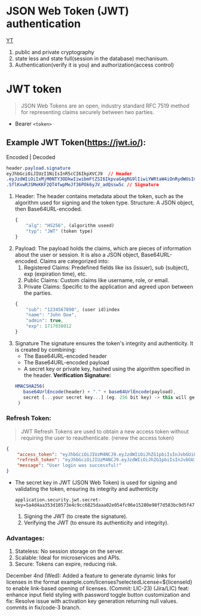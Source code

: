 # JSON Web Token (JWT) authentication
[YT](https://youtu.be/xrj3zzaqODw?si=M8QE6JMfpBJkZLhQ)
1. public and private cryptography
2. state less and state full(session in the database) mechanisum.
3. Authentication(verify it is you) and authorization(access control)


# JWT token
> JSON Web Tokens are an open, industry standard RFC 7519 method for representing claims securely between two parties.
- Bearer `<token>`

## Example JWT Token(https://jwt.io/):
  Encoded | Decoded
```css
header.payload.signature
eyJhbGciOiJIUzI1NiIsInR5cCI6IkpXVCJ9  // Header
.eyJzdWIiOiIxMjM0NTY3ODkwIiwibmFtZSI6IkpvaG4gRG9lIiwiYWRtaW4iOnRydWUsImV4cCI6MTcxNzAzODAxMn0 // Payload
.SflKxwRJSMeKKF2QT4fwpMeJf36POk6yJV_adQssw5c // Signature
```
1. Header: The header contains metadata about the token, such as the algorithm used for signing and the token type.
    Structure: A JSON object, then Base64URL-encoded.
    ```js
    {
        "alg": "HS256", (algorithm useed)
        "typ": "JWT" (token type)
    }
    ```
2. Payload: The payload holds the claims, which are pieces of information about the user or session. It is also a JSON object, Base64URL-encoded.
    Claims are categorized into:
     1. Registered Claims: Predefined fields like iss (issuer), sub (subject), exp (expiration time), etc.
     2. Public Claims: Custom claims like username, role, or email.
     3. Private Claims: Specific to the application and agreed upon between the parties.
    ```js
    {
        "sub": "1234567890", (user id)index
        "name": "John Doe",
        "admin": true,
        "exp": 1717038012
    }
    ```
3. Signature
   The signature ensures the token's integrity and authenticity. It is created by combining:
    - The Base64URL-encoded header
    - The Base64URL-encoded payload
    - A secret key or private key, hashed using the algorithm specified in the header.
   **Verification Signature:**
    ```js
    HMACSHA256(
       base64UrlEncode(header) + "." + base64UrlEncode(payload),
       secret [...your secret key...] (eg. 256 bit key) -> this will generate the Private Key.
     )
    ```


### Refresh Token:
> JWT Refresh Tokens are used to obtain a new access token without requiring the user to reauthenticate. (renew the access token)
```json
{
    "access_token": "eyJhbGciOiJIUzM4NCJ9.eyJzdWIiOiJhZG1pbiIsInJvbGUiOiJBRE1JTiIsImlhdCI6MTczMzQ3Mjk4OSwiZXhwIjoxNzMzNTU5Mzg5fQ.Xb1LVqvRumCnC0qK05LYvRlx8i1QYMgUmRphlutDfxpOnAMWhL4EO-1uX5YHfhdB",
    "refresh_token": "eyJhbGciOiJIUzM4NCJ9.eyJzdWIiOiJhZG1pbiIsInJvbGUiOiJBRE1JTiIsImlhdCI6MTczMzQ3Mjk4OSwiZXhwIjoxNzM0MDc3Nzg5fQ.AAFTTHjNuhNpSctXluSFbCTYruygDgzW74eiU_AaJFVLz9pQy5UJHTLNqdn23CRG",
    "message": "User login was successful!"
}
```

- The secret key in JWT (JSON Web Token) is used for signing and validating the token, ensuring its integrity and authenticity
    ```application-dev.properties
    application.security.jwt.secret-key=5a4d4aa353d10573e4c9cc6825daaa02e054fc06e15280e98f7d583bc9d5f47e
    ```
    1. Signing the JWT (to create the signature).
    2. Verifying the JWT (to ensure its authenticity and integrity).


### Advantages:
1. Stateless: No session storage on the server.
2. Scalable: Ideal for microservices and APIs.
3. Secure: Tokens can expire, reducing risk.




December 4nd (Wed):
Added a feature to generate dynamic links for licenses in the format example.com/licenses?selectedLicense=${licenseId} to enable link-based opening of licenses. (Commit: LIC-23) (Jira/LIC)
feat: enhance input field styling with password toggle button customization and fix: Resolve issue with activation key generation returning null values. commits in fix/code-3 branch.